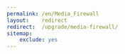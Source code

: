 ```yaml
---
permalink: /en/Media_Firewall
layout:    redirect
redirect:  /upgrade/media-firewall/
sitemap:
    exclude: yes
---
```

